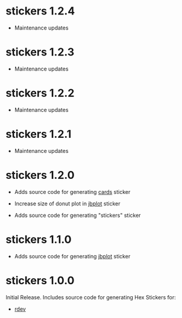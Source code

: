 # stickers 1.2.4

* Maintenance updates

# stickers 1.2.3

* Maintenance updates

# stickers 1.2.2

* Maintenance updates

# stickers 1.2.1

* Maintenance updates

# stickers 1.2.0

* Adds source code for generating [cards](https://jabenninghoff.github.io/cards/) sticker

* Increase size of donut plot in [jbplot](https://jabenninghoff.github.io/jbplot/) sticker

* Adds source code for generating "stickers" sticker

# stickers 1.1.0

* Adds source code for generating [jbplot](https://jabenninghoff.github.io/jbplot/) sticker

# stickers 1.0.0

Initial Release. Includes source code for generating Hex Stickers for:

* [rdev](https://jabenninghoff.github.io/rdev/)
